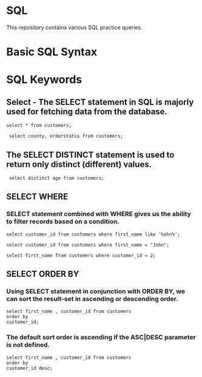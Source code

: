 # SQL
This repository contains various SQL practice queries.

# Basic SQL Syntax
# SQL Keywords

## **Select** - The SELECT statement in SQL is majorly used for fetching data from the database.

``` select * from customers; ```

``` select county, orderstatus from customers;```

## The SELECT DISTINCT statement is used to return only distinct (different) values. 

``` select distinct age from customers;```

## SELECT WHERE
### SELECT statement combined with WHERE gives us the ability to filter records based on a condition.

```
select customer_id from customers where first_name like '%ohn%';
```

```
select customer_id from customers where first_name = "John";
```
```
select first_name from customers where customer_id = 2;
```

## SELECT ORDER BY
### Using SELECT statement in conjunction with ORDER BY, we can sort the result-set in ascending or descending order.

```
select first_name , customer_id from customers
order by
customer_id;
```
### The default sort order is ascending if the ASC|DESC parameter is not defined.

```
select first_name , customer_id from customers
order by
customer_id desc;
``` 
